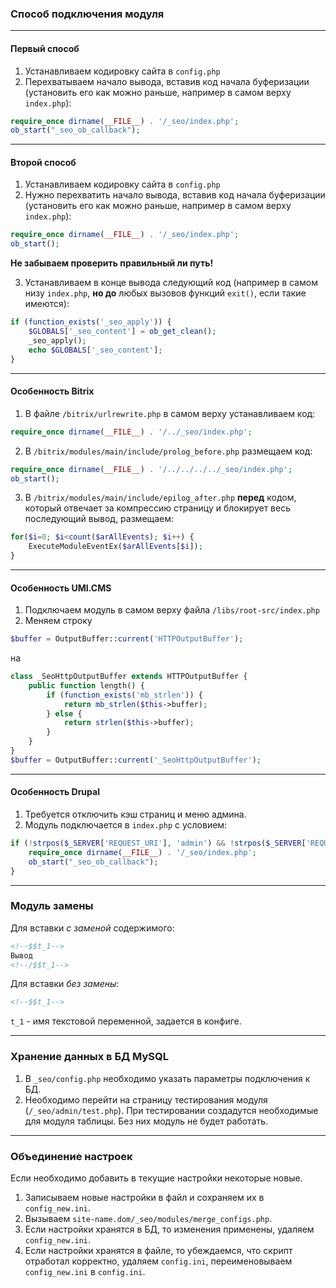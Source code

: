 ### Способ подключения модуля

---

#### Первый способ

1. Устанавливаем кодировку сайта в ``config.php``
2. Перехватываем начало вывода, вставив код начала буферизации
(установить его как можно раньше, например в самом верху
``index.php``):

```php
require_once dirname(__FILE__) . '/_seo/index.php';
ob_start("_seo_ob_callback");
```

---

#### Второй способ

1. Устанавливаем кодировку сайта в ``config.php``
2. Нужно перехватить начало вывода, вставив код начала буферизации
(установить его как можно раньше, например в самом верху
``index.php``):

```php
require_once dirname(__FILE__) . '/_seo/index.php';
ob_start();
```

**Не забываем проверить правильный ли путь!**

3. Устанавливаем в конце вывода следующий код (например в самом низу
``index.php``, **но до** любых вызовов функций ``exit()``, если такие
имеются):

```php
if (function_exists('_seo_apply')) {
	$GLOBALS['_seo_content'] = ob_get_clean();
	_seo_apply();
	echo $GLOBALS['_seo_content'];
}
```

---

#### Особенность Bitrix

1. В файле ``/bitrix/urlrewrite.php`` в самом верху устанавливаем код:

```php
require_once dirname(__FILE__) . '/../_seo/index.php';
```

2. В ``/bitrix/modules/main/include/prolog_before.php`` размещаем код:
```php
require_once dirname(__FILE__) . '/../../../../_seo/index.php';
ob_start();
```

3. В ``/bitrix/modules/main/include/epilog_after.php`` **перед**
кодом, который отвечает за компрессию страницу и блокирует весь
последующий вывод, размещаем:
```php
for($i=0; $i<count($arAllEvents); $i++) {
	ExecuteModuleEventEx($arAllEvents[$i]);
}
```

---

#### Особенность UMI.CMS

1. Подключаем модуль в самом верху файла ``/libs/root-src/index.php``
2. Меняем строку
```php
$buffer = OutputBuffer::current('HTTPOutputBuffer');
```
на
```php
class _SeoHttpOutputBuffer extends HTTPOutputBuffer {
	public function length() {
		if (function_exists('mb_strlen')) {
			return mb_strlen($this->buffer);
		} else {
			return strlen($this->buffer);
		}
	}
}
$buffer = OutputBuffer::current('_SeoHttpOutputBuffer');
```

---

#### Особенность Drupal

1. Требуется отключить кэш страниц и меню админа.
2. Модуль подключается в ``index.php`` с условием:
```php
if (!strpos($_SERVER['REQUEST_URI'], 'admin') && !strpos($_SERVER['REQUEST_URI'], 'image_captcha')) {
	require_once dirname(__FILE__) . '/_seo/index.php';
	ob_start("_seo_ob_callback");
}
```

---

### Модуль замены

Для вставки *с заменой* содержимого:
```html
<!--$$t_1-->
Вывод
<!--/$$t_1-->
```
Для вставки *без замены*:
```html
<!--$$t_1-->
```
``t_1`` - имя текстовой переменной, задается в конфиге.

---

### Хранение данных в БД MySQL

1. В ``_seo/config.php`` необходимо указать параметры подключения к БД.
2. Необходимо перейти на страницу тестирования модуля
(``/_seo/admin/test.php``). При тестировании создадутся необходимые
для модуля таблицы. Без них модуль не будет работать.

---

### Объединение настроек

Если необходимо добавить в текущие настройки некоторые новые.

1. Записываем новые настройки в файл и сохраняем их в ``config_new.ini``.
2. Вызываем ``site-name.dom/_seo/modules/merge_configs.php``.
3. Если настройки хранятся в БД, то изменения применены, удаляем ``config_new.ini``.
4. Если настройки хранятся в файле, то убеждаемся, что скрипт отработал
корректно, удаляем ``config.ini``, переименовываем ``config_new.ini``
в ``config.ini``.
